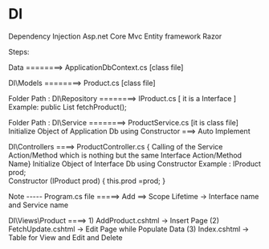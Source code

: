 # DI
Dependency Injection Asp.net Core Mvc Entity framework Razor

Steps:

Data ========> ApplicationDbContext.cs                     [class file]

DI\Models  ========> Product.cs                            [class file]

Folder Path : DI\Repository  ========> IProduct.cs         [ it is a Interface ]       Example: public List<Product> fetchProduct();

Folder Path : DI\Service     ========> ProductService.cs   [it is class file]   Initialize Object of Application Db using Constructor    ===> Auto Implement

DI\Controllers    ====>  ProductController.cs       { Calling of the Service Action/Method which is nothing but the same Interface Action/Method Name}
                                                     Initialize Object of Interface Db using Constructor     Example : IProduct prod;  
                                                                                                                        Constructor (IProduct prod) 
                                                                                                                        { this.prod =prod; }

Note ----- Program.cs file =====> Add ==> Scope Lifetime          -> Interface name and Service name 

DI\Views\Product   ====>      1) AddProduct.cshtml      -> Insert Page
                            (2) FetchUpdate.cshtml     -> Edit Page while Populate Data 
                            (3) Index.cshtml          ->  Table for View and Edit and Delete



